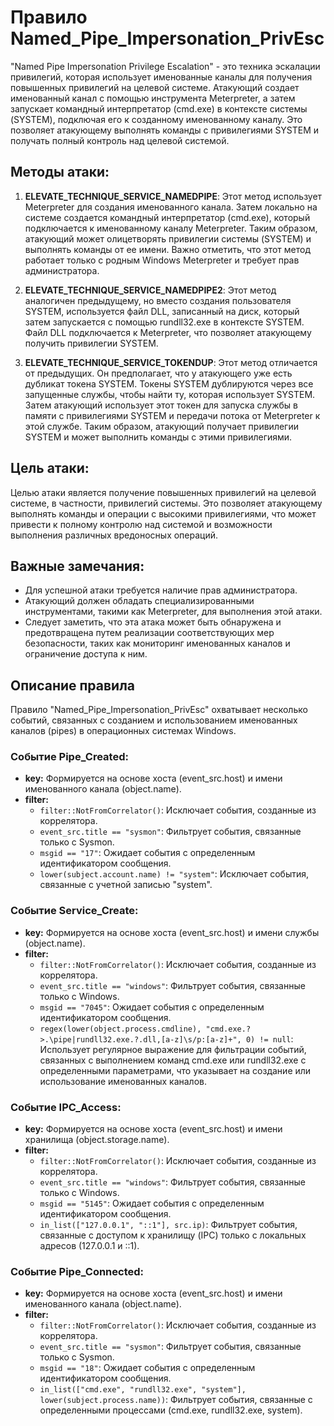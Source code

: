 # Правило Named_Pipe_Impersonation_PrivEsc

"Named Pipe Impersonation Privilege Escalation" - это техника эскалации привилегий, которая использует именованные каналы для получения повышенных привилегий на целевой системе. Атакующий создает именованный канал с помощью инструмента Meterpreter, а затем запускает командный интерпретатор (cmd.exe) в контексте системы (SYSTEM), подключая его к созданному именованному каналу. Это позволяет атакующему выполнять команды с привилегиями SYSTEM и получать полный контроль над целевой системой.

## Методы атаки:

1. **ELEVATE_TECHNIQUE_SERVICE_NAMEDPIPE**: Этот метод использует Meterpreter для создания именованного канала. Затем локально на системе создается командный интерпретатор (cmd.exe), который подключается к именованному каналу Meterpreter. Таким образом, атакующий может олицетворять привилегии системы (SYSTEM) и выполнять команды от ее имени. Важно отметить, что этот метод работает только с родным Windows Meterpreter и требует прав администратора.

2. **ELEVATE_TECHNIQUE_SERVICE_NAMEDPIPE2**: Этот метод аналогичен предыдущему, но вместо создания пользователя SYSTEM, используется файл DLL, записанный на диск, который затем запускается с помощью rundll32.exe в контексте SYSTEM. Файл DLL подключается к Meterpreter, что позволяет атакующему получить привилегии SYSTEM.

3. **ELEVATE_TECHNIQUE_SERVICE_TOKENDUP**: Этот метод отличается от предыдущих. Он предполагает, что у атакующего уже есть дубликат токена SYSTEM. Токены SYSTEM дублируются через все запущенные службы, чтобы найти ту, которая использует SYSTEM. Затем атакующий использует этот токен для запуска службы в памяти с привилегиями SYSTEM и передачи потока от Meterpreter к этой службе. Таким образом, атакующий получает привилегии SYSTEM и может выполнить команды с этими привилегиями.

## Цель атаки:

Целью атаки является получение повышенных привилегий на целевой системе, в частности, привилегий системы. Это позволяет атакующему выполнять команды и операции с высокими привилегиями, что может привести к полному контролю над системой и возможности выполнения различных вредоносных операций.

## Важные замечания:

- Для успешной атаки требуется наличие прав администратора.
- Атакующий должен обладать специализированными инструментами, такими как Meterpreter, для выполнения этой атаки.
- Следует заметить, что эта атака может быть обнаружена и предотвращена путем реализации соответствующих мер безопасности, таких как мониторинг именованных каналов и ограничение доступа к ним.

## Описание правила

Правило "Named_Pipe_Impersonation_PrivEsc" охватывает несколько событий, связанных с созданием и использованием именованных каналов (pipes) в операционных системах Windows.

### Событие Pipe_Created:

- **key:** Формируется на основе хоста (event_src.host) и имени именованного канала (object.name).
- **filter:**
  - `filter::NotFromCorrelator()`: Исключает события, созданные из коррелятора.
  - `event_src.title == "sysmon"`: Фильтрует события, связанные только с Sysmon.
  - `msgid == "17"`: Ожидает события с определенным идентификатором сообщения.
  - `lower(subject.account.name) != "system"`: Исключает события, связанные с учетной записью "system".

### Событие Service_Create:

- **key:** Формируется на основе хоста (event_src.host) и имени службы (object.name).
- **filter:**
  - `filter::NotFromCorrelator()`: Исключает события, созданные из коррелятора.
  - `event_src.title == "windows"`: Фильтрует события, связанные только с Windows.
  - `msgid == "7045"`: Ожидает события с определенным идентификатором сообщения.
  - `regex(lower(object.process.cmdline), "cmd.exe.?>.\pipe|rundll32.exe.?.dll,[a-z]\s/p:[a-z]+", 0) != null`: Использует регулярное выражение для фильтрации событий, связанных с выполнением команд cmd.exe или rundll32.exe с определенными параметрами, что указывает на создание или использование именованных каналов.

### Событие IPC_Access:

- **key:** Формируется на основе хоста (event_src.host) и имени хранилища (object.storage.name).
- **filter:**
  - `filter::NotFromCorrelator()`: Исключает события, созданные из коррелятора.
  - `event_src.title == "windows"`: Фильтрует события, связанные только с Windows.
  - `msgid == "5145"`: Ожидает события с определенным идентификатором сообщения.
  - `in_list(["127.0.0.1", "::1"], src.ip)`: Фильтрует события, связанные с доступом к хранилищу (IPC) только с локальных адресов (127.0.0.1 и ::1).

### Событие Pipe_Connected:

- **key:** Формируется на основе хоста (event_src.host) и имени именованного канала (object.name).
- **filter:**
  - `filter::NotFromCorrelator()`: Исключает события, созданные из коррелятора.
  - `event_src.title == "sysmon"`: Фильтрует события, связанные только с Sysmon.
  - `msgid == "18"`: Ожидает события с определенным идентификатором сообщения.
  - `in_list(["cmd.exe", "rundll32.exe", "system"], lower(subject.process.name))`: Фильтрует события, связанные с определенными процессами (cmd.exe, rundll32.exe, system).
